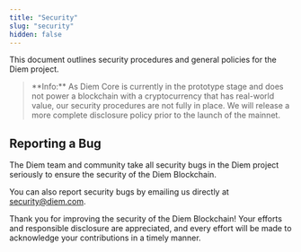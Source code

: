 ```yaml
---
title: "Security"
slug: "security"
hidden: false
---
```

This document outlines security procedures and general policies for the Diem project.

<blockquote className="block_note block_note_info">
 **Info:** As Diem Core is currently in the prototype stage and does not power a blockchain with a cryptocurrency that has real-world value, our security procedures are not fully in place. We will release a more complete disclosure policy prior to the launch of the mainnet. 
</blockquote>

## Reporting a Bug

The Diem team and community take all security bugs in the Diem project
seriously to ensure the security of the Diem Blockchain.

You can also report security bugs by emailing us directly at [security@diem.com](mailto:security@diem.com).

Thank you for improving the security of the Diem Blockchain! Your efforts and responsible disclosure are appreciated, and every effort will be made to acknowledge your contributions in a timely manner.